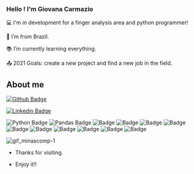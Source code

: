 ### Hello ! I'm Giovana Carmazio 

:computer: I'm in development for a finger analysis area and python programmer!

:house_with_garden: I’m from Brazil.

:books: I’m currently learning everything.

:outbox_tray: 2021 Goals: create a new project and find a new job in the field.

## About me

[![Github Badge](https://img.shields.io/badge/-Github-000?style=flat-square&logo=Github&logoColor=white&link=https://github.com/Giovanacarmazio)](https://github.com/Giovanacarmazio)

[![Linkedin Badge](https://img.shields.io/badge/-LinkedIn-blue?style=flat-square&logo=Linkedin&logoColor=white&link=linkedin.com/in/giovana-carmazio)](linkedin.com/in/giovana-carmazio)

![Python Badge](https://img.shields.io/badge/Python-FFD43B?style=for-the-badge&logo=python&logoColor=darkgreen) ![Pandas Badge](https://img.shields.io/badge/Pandas-2C2D72?style=for-the-badge&logo=pandas&logoColor=white) ![Badge](https://img.shields.io/badge/MySQL-00000F?style=for-the-badge&logo=mysql&logoColor=white) ![Badge](https://img.shields.io/badge/Visual_Studio_Code-0078D4?style=for-the-badge&logo=visual%20studio%20code&logoColor=white) ![Badge](https://img.shields.io/badge/Eclipse-2C2255?style=for-the-badge&logo=eclipse&logoColor=white) ![Badge](https://img.shields.io/badge/PowerBI-F2C811?style=for-the-badge&logo=Power%20BI&logoColor=white) ![Badge](	https://img.shields.io/badge/Jupyter-F37626.svg?&style=for-the-badge&logo=Jupyter&logoColor=white) ![Badge](https://img.shields.io/badge/pycharm-143?style=for-the-badge&logo=pycharm&logoColor=black&color=black&labelColor=gree) ![Badge](https://img.shields.io/badge/Microsoft_Excel-217346?style=for-the-badge&logo=microsoft-excel&logoColor=white) ![Badge](https://img.shields.io/badge/Coursera-0056D2?style=for-the-badge&logo=Coursera&logoColor=white) ![Badge](https://img.shields.io/badge/Udemy-EC5252?style=for-the-badge&logo=Udemy&logoColor=white) ![Badge](https://img.shields.io/badge/Edx-193A3E?style=for-the-badge&logo=edx&logoColor=white)



![gif_minascomp-1](https://user-images.githubusercontent.com/83242981/128617333-be10f684-ce3f-4184-83a5-f3b43e38a82f.gif)


- Thanks for visiting.

- Enjoy it!!


